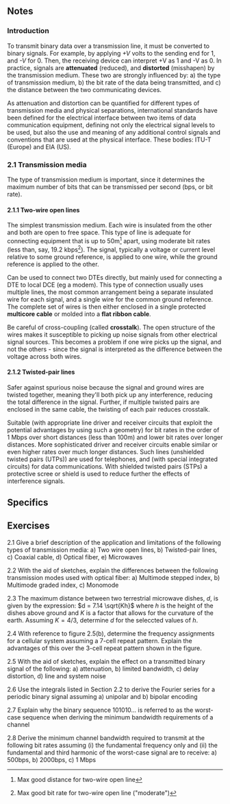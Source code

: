 ## Notes
### Introduction
To transmit binary data over a transmission line, it must be converted to binary signals. For example, by applying *+V* volts to the sending end for 1, and *-V* for 0. Then, the receiving device can interpret +V as 1 and -V as 0. 
In practice, signals are **attenuated** (reduced), and **distorted** (misshapen) by the transmission medium. These two are strongly influenced by: a) the type of transmission medium, b) the bit rate of the data being transmitted, and c) the distance between the two communicating devices.

As attenuation and distortion can be quantified for different types of transmission media and physical separations, international standards have been defined for the electrical interface between two items of data communication equipment, defining not only the electrical signal levels to be used, but also the use and meaning of any additional control signals and conventions that are used at the physical interface. These bodies: ITU-T (Europe) and EIA (US).

### 2.1 Transmission media
The type of transmission medium is important, since it determines the maximum number of bits that can be transmissed per second (bps, or bit rate).

#### 2.1.1 Two-wire open lines
The simplest transmission medium. Each wire is insulated from the other and both are open to free space. This type of line is adequate for connecting equipment that is up to 50m[^1] apart, using moderate bit rates (less than, say, 19.2 kbps[^2]). 
The signal, typically a voltage or current level relative to some ground reference, is applied to one wire, while the ground reference is applied to the other.

Can be used to connect two DTEs directly, but mainly used for connecting a DTE to local DCE (eg a modem). This type of connection usually uses multiple lines, the most common arrangement being a separate insulated wire for each signal, and a single wire for the common ground reference. The complete set of wires is then either enclosed in a single protected **multicore cable** or molded into a **flat ribbon cable**.

Be careful of cross-coupling (called **crosstalk**). The open structure of the wires makes it susceptible to picking up noise signals from other electrical signal sources. This becomes a problem if one wire picks up the signal, and not the others - since the signal is interpreted as the difference between the voltage across both wires.

#### 2.1.2 Twisted-pair lines
Safer against spurious noise because the signal and ground wires are twisted together, meaning they'll both pick up any interference, reducing the total difference in the signal. Further, if multiple twisted pairs are enclosed in the same cable, the twisting of each pair reduces crosstalk. 

Suitable (with appropriate line driver and receiver circuits that exploit the potential advantages by using such a geometry) for bit rates in the order of 1 Mbps over short distances (less than 100m) and lower bit rates over longer distances. More sophisticated driver and receiver circuits enable similar or even higher rates over much longer distances. Such lines (unshielded twisted pairs (UTPs)) are used for telephones, and (with special integrated circuits) for data communications. With shielded twisted pairs (STPs) a protective scree or shield is used to reduce further the effects of interference signals.


## Specifics
[^1]: Max good distance for two-wire open line
[^2]: Max good bit rate for two-wire open line ("moderate")

## Exercises
2.1 Give a brief description of the application and limitations of the following types of transmission media: a) Two wire open lines, b) Twisted-pair lines, c) Coaxial cable, d) Optical fiber, e) Microwaves

2.2 With the aid of sketches, explain the differences between the following transmission modes used with optical fiber: a) Multimode stepped index, b) Multimode graded index, c) Monomode

2.3 The maximum distance between two terrestrial microwave dishes, *d*, is given by the expression:
$d = 7.14 \sqrt{Kh}$
where *h* is the height of the dishes above ground and *K* is a factor that allows for the curvature of the earth. Assuming $K = 4/3$, determine *d* for the seleccted values of *h*.

2.4 With reference to figure 2.5(b), determine the frequency assignments for a cellular system assuming a 7-cell repeat pattern. Explain the advantages of this over the 3-cell repeat pattern shown in the figure.

2.5 With the aid of sketches, explain the effect on a transmitted binary signal of the following: a) attenuation, b) limited bandwidth, c) delay distortion, d) line and system noise

2.6 Use the integrals listed in Section 2.2 to derive the Fourier series for a periodic binary signal assuming a) unipolar and b) bipolar encoding

2.7 Explain why the binary sequence 101010... is referred to as the worst-case sequence when deriving the minimum bandwidth requirements of a channel

2.8 Derive the minimum channel bandwidth required to transmit at the following bit rates assuming (i) the fundamental frequency only and (ii) the fundamental and third harmonic of the worst-case signal are to receive: a) 500bps, b) 2000bps, c) 1 Mbps